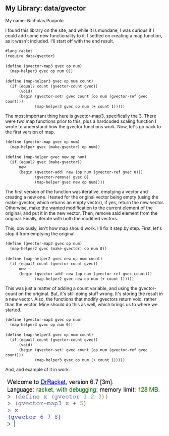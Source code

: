 ## My Library: data/gvector
My name: Nicholas Puopolo

I found this library on the site, and while it is mundane, I was curious if I could add some new functionality to it. I settled on creating a map function, as it wasn't included. I'll start off with the end result.


```
#lang racket
(require data/gvector)

(define (gvector-map3 gvec op num)
  (map-helper3 gvec op num 0))

(define (map-helper3 gvec op num count)
  (if (equal? count (gvector-count gvec))
      (void)
      (begin (gvector-set! gvec count (op num (gvector-ref gvec count)))
             (map-helper3 gvec op num (+ count 1)))))
```

The most important thing here is gvector-map3, specifically the 3. There were two map functions prior to this, plus a hardcoded scaling function I wrote to understand how the gvector functions work. Now, let's go back to the first version of map.

```
(define (gvector-map gvec op num)
  (map-helper gvec (make-gvector) op num))

(define (map-helper gvec new op num)
  (if (equal? gvec (make-gvector))
      new
      (begin (gvector-add! new (op num (gvector-ref gvec 0)))
             (gvector-remove! gvec 0)
             (map-helper gvec new op num))))

```

The first version of the function was iterative, emptying a vector and creating a new one. I tested for the original vector being empty (using the make-gvector, which returns an empty vector), if yes, return the new vector. Otherwise, make the wanted modification to the current element of the original, and put it in the new vector. Then, remove said element from the original. Finally, iterate with both the modified vectors.

This, obviously, isn't how map should work. I'll fix it step by step. First, let's stop it from emptying the original.

```
(define (gvector-map2 gvec op num)
  (map-helper2 gvec (make-gvector) op num 0))

(define (map-helper2 gvec new op num count)
  (if (equal? count (gvector-count gvec))
      new
      (begin (gvector-add! new (op num (gvector-ref gvec count)))
             (map-helper2 gvec new op num (+ count 1)))))
```

This was just a matter of adding a count variable, and using the gvector-count on the original. But, it's still doing stuff wrong. It's storing the result in a new vector. Also, the functions that modify gvectors return void, rather than the vector. Mine should do this as well, which brings us to where we started.

```
(define (gvector-map3 gvec op num)
  (map-helper3 gvec op num 0))

(define (map-helper3 gvec op num count)
  (if (equal? count (gvector-count gvec))
      (void)
      (begin (gvector-set! gvec count (op num (gvector-ref gvec count)))
             (map-helper3 gvec op num (+ count 1)))))
```

And, and example of it in work:

![Example](/gvec_map_example.png?raw=true "test image")

